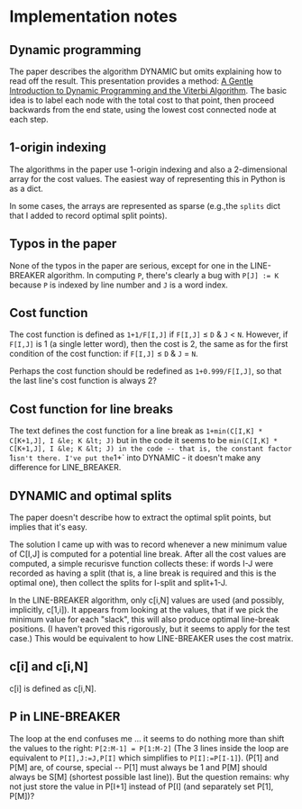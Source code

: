 # Implementation notes

## Dynamic programming

The paper describes the algorithm DYNAMIC but omits explaining how to
read off the result. This presentation provides a method: [A Gentle
Introduction to Dynamic Programming and the Viterbi
Algorithm](http://www.cambridge.org/resources/0521882672/7934_kaeslin_dynpro_new.pdf).
The basic idea is to label each node with the total cost to that
point, then proceed backwards from the end state, using the lowest
cost connected node at each step.


## 1-origin indexing

The algorithms in the paper use 1-origin indexing and also a
2-dimensional array for the cost values. The easiest way of
representing this in Python is as a dict.

In some cases, the arrays are represented as sparse (e.g.,the `splits`
dict that I added to record optimal split points).

## Typos in the paper

None of the typos in the paper are serious, except for one in the
LINE-BREAKER algorithm. In computing `P`, there's clearly a bug with
`P[J] := K` because `P` is indexed by line number and `J` is a word
index.

## Cost function

The cost function is defined as
`1+1/F[I,J]` if `F[I,J]` &le; `D` & `J` &lt; `N`.
However, if `F[I,J]` is 1 (a single letter word), then the cost is 2,
the same as for the first condition of the cost function:
if `F[I,J]` &le; `D` & `J` = `N`.

Perhaps the cost function should be redefined as `1+0.999/F[I,J]`, so
that the last line's cost function is always 2?

## Cost function for line breaks

The text defines the cost function for a line break as `1+min(C[I,K] *
C[K+1,J], I &le; K &lt; J)` but in the code it seems to be
`min(C[I,K] * C[K+1,J], I &le; K &lt; J) in the code -- that is, the
constant factor `1` isn't there. I've put the `1+` into
DYNAMIC - it doesn't make any difference for LINE_BREAKER.


## DYNAMIC and optimal splits

The paper doesn't describe how to extract the optimal split points,
but implies that it's easy.

The solution I came up with was to record whenever a new minimum value
of C[I,J] is computed for a potential line break. After all the cost
values are computed, a simple recurisve function collects these: if
words I-J were recorded as having a split (that is, a line break is
required and this is the optimal one), then collect the splits for
I-split and split+1-J.

In the LINE-BREAKER algorithm, only c[i,N] values are used (and
possibly, implicitly, c[1,i]). It appears from looking at the values,
that if we pick the minimum value for each "slack", this will also
produce optimal line-break positions. (I haven't proved this
rigorously, but it seems to apply for the test case.) This would be
equivalent to how LINE-BREAKER uses the cost matrix.

## c[i] and c[i,N]

c[i] is defined as c[i,N].

## P in LINE-BREAKER

The loop at the end confuses me ... it seems to do nothing more than
shift the values to the right: `P[2:M-1] = P[1:M-2]` (The 3 lines
inside the loop are equivalent to `P[I],J:=J,P[I]` which simplifies to
`P[I]:=P[I-1]`).  (P[1] and P[M] are, of course, special -- P[1] must
always be 1 and P[M] should always be S[M] (shortest possible last
line)). But the question remains: why not just store the value in
P[I+1] instead of P[I] (and separately set P[1], P[M])?
